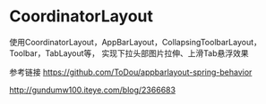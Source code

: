 # CoordinatorLayout
使用CoordinatorLayout，AppBarLayout，CollapsingToolbarLayout，Toolbar，TabLayout等，
实现下拉头部图片拉伸、上滑Tab悬浮效果

参考链接
https://github.com/ToDou/appbarlayout-spring-behavior

http://gundumw100.iteye.com/blog/2366683
